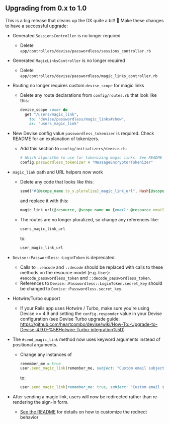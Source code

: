 ## Upgrading from 0.x to 1.0

This is a big release that cleans up the DX quite a bit! 🎉 Make these changes
to have a successful upgrade:

* Generated `SessionsController` is no longer required
  * Delete `app/controllers/devise/passwordless/sessions_controller.rb`
* Generated `MagicLinksController` is no longer required
  * Delete `app/controllers/devise/passwordless/magic_links_controller.rb`
* Routing no longer requires custom `devise_scope` for magic links
  * Delete any route declarations from `config/routes.rb` that look like this:

    ```ruby
    devise_scope :user do
      get "/users/magic_link",
        to: "devise/passwordless/magic_links#show",
        as: "users_magic_link"
    ```

* New Devise config value `passwordless_tokenizer` is required. Check README for
  an explanation of tokenizers.
  * Add this section to `config/initializers/devise.rb`:

    ```ruby
    # Which algorithm to use for tokenizing magic links. See README for descriptions
    config.passwordless_tokenizer = "MessageEncryptorTokenizer"
    ```

* `magic_link` path and URL helpers now work
  * Delete any code that looks like this:

    ```ruby
    send("#{@scope_name.to_s.pluralize}_magic_link_url", Hash[@scope_name, {email: @resource.email, token: @token, remember_me: @remember_me}])
    ```

    and replace it with this:

    ```ruby
    magic_link_url(@resource, @scope_name => {email: @resource.email, token: @token, remember_me: @remember_me})
    ```
  * The routes are no longer pluralized, so change any references like:

    ```ruby
    users_magic_link_url
    ```

    to:

    ```ruby
    user_magic_link_url
    ```

* `Devise::Passwordless::LoginToken` is deprecated.
  * Calls to `::encode` and `::decode` should be replaced with calls to these
    methods on the resource model (e.g. `User`): `#encode_passwordless_token`
    and `::decode_passwordless_token`.
  * References to `Devise::Passwordless::LoginToken.secret_key` should be
    changed to `Devise::Passwordless.secret_key`.

* Hotwire/Turbo support
  * If your Rails app uses Hotwire / Turbo, make sure you're using Devise >= 4.9
    and setting the `config.responder` value in your Devise configuration
    (see Devise Turbo upgrade guide: https://github.com/heartcombo/devise/wiki/How-To:-Upgrade-to-Devise-4.9.0-%5BHotwire-Turbo-integration%5D)

* The `#send_magic_link` method now uses keyword arguments instead of positional arguments.
  * Change any instances of

    ```ruby
    remember_me = true
    user.send_magic_link(remember_me, subject: "Custom email subject")
    ```

    to:

    ```ruby
    user.send_magic_link(remember_me: true, subject: "Custom email subject")
    ```

* After sending a magic link, users will now be redirected rather than
  re-rendering the sign-in form.
  * [See the README][after-magic-link-sent-readme] for details on how to customize the redirect behavior

[after-magic-link-sent-readme]: https://github.com/abevoelker/devise-passwordless#redirecting-after-magic-link-is-sent
